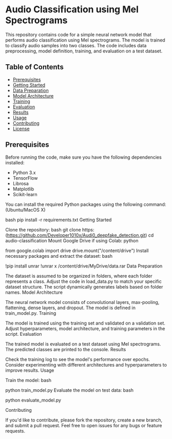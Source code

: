 # Audio Classification using Mel Spectrograms

This repository contains code for a simple neural network model that performs audio classification using Mel spectrograms. The model is trained to classify audio samples into two classes. The code includes data preprocessing, model definition, training, and evaluation on a test dataset.

## Table of Contents

- [Prerequisites](#prerequisites)
- [Getting Started](#getting-started)
- [Data Preparation](#data-preparation)
- [Model Architecture](#model-architecture)
- [Training](#training)
- [Evaluation](#evaluation)
- [Results](#results)
- [Usage](#usage)
- [Contributing](#contributing)
- [License](#license)

## Prerequisites

Before running the code, make sure you have the following dependencies installed:

- Python 3.x
- TensorFlow
- Librosa
- Matplotlib
- Scikit-learn

You can install the required Python packages using the following command:
(Ubuntu/MacOS X)

bash 
pip install -r requirements.txt
Getting Started

Clone the repository:
bash
git clone https:(https://github.com/Developer1010x/Audi0_deepfake_detection.git)
cd audio-classification
Mount Google Drive if using Colab:
python

from google.colab import drive
drive.mount("/content/drive")
Install necessary packages and extract the dataset:
bash

!pip install unrar
!unrar x /content/drive/MyDrive/data.rar
Data Preparation

The dataset is assumed to be organized in folders, where each folder represents a class. Adjust the code in load_data.py to match your specific dataset structure.
The script dynamically generates labels based on folder names.
Model Architecture

The neural network model consists of convolutional layers, max-pooling, flattening, dense layers, and dropout.
The model is defined in train_model.py.
Training

The model is trained using the training set and validated on a validation set.
Adjust hyperparameters, model architecture, and training parameters in the script.
Evaluation

The trained model is evaluated on a test dataset using Mel spectrograms.
The predicted classes are printed to the console.
Results

Check the training log to see the model's performance over epochs.
Consider experimenting with different architectures and hyperparameters to improve results.
Usage

Train the model:
bash

python train_model.py
Evaluate the model on test data:
bash

python evaluate_model.py

Contributing

If you'd like to contribute, please fork the repository, create a new branch, and submit a pull request. Feel free to open issues for any bugs or feature requests.
